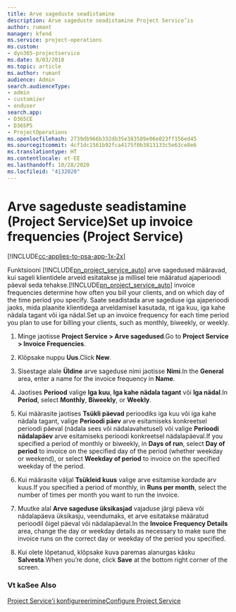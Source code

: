 ```yaml
---
title: Arve sageduste seadistamine
description: Arve sageduste seadistamine Project Service’is
author: rumant
manager: kfend
ms.service: project-operations
ms.custom:
- dyn365-projectservice
ms.date: 8/03/2018
ms.topic: article
ms.author: rumant
audience: Admin
search.audienceType:
- admin
- customizer
- enduser
search.app:
- D365CE
- D365PS
- ProjectOperations
ms.openlocfilehash: 2739db966b332db35e383589e06e023ff156ed45
ms.sourcegitcommit: 4cf1dc1561b92fca4175f0b3813133c5e63ce8e6
ms.translationtype: HT
ms.contentlocale: et-EE
ms.lasthandoff: 10/28/2020
ms.locfileid: "4132020"
---
```

# <a name="set-up-invoice-frequencies-project-service"></a><span data-ttu-id="fdfa2-103">Arve sageduste seadistamine (Project Service)</span><span class="sxs-lookup"><span data-stu-id="fdfa2-103">Set up invoice frequencies (Project Service)</span></span>

[!INCLUDE[cc-applies-to-psa-app-1x-2x](../includes/cc-applies-to-psa-app-1x-2x.md)]

<span data-ttu-id="fdfa2-104">Funktsiooni [!INCLUDE[pn_project_service_auto](../includes/pn-project-service-auto.md)] arve sagedused määravad, kui sageli klientidele arveid esitatakse ja millisel teie määratud ajaperioodi päeval seda tehakse.</span><span class="sxs-lookup"><span data-stu-id="fdfa2-104">[!INCLUDE[pn_project_service_auto](../includes/pn-project-service-auto.md)] invoice frequencies determine how often you bill your clients, and on which day of the time period you specify.</span></span> <span data-ttu-id="fdfa2-105">Saate seadistada arve sageduse iga ajaperioodi jaoks, mida plaanite klientidega arveldamisel kasutada, nt iga kuu, iga kahe nädala tagant või iga nädal.</span><span class="sxs-lookup"><span data-stu-id="fdfa2-105">Set up an invoice frequency for each time period you plan to use for billing your clients, such as monthly, biweekly, or weekly.</span></span>  
  
1.  <span data-ttu-id="fdfa2-106">Minge jaotisse **Project Service > Arve sagedused**.</span><span class="sxs-lookup"><span data-stu-id="fdfa2-106">Go to **Project Service > Invoice Frequencies**.</span></span>  
  
2.  <span data-ttu-id="fdfa2-107">Klõpsake nuppu **Uus**.</span><span class="sxs-lookup"><span data-stu-id="fdfa2-107">Click **New**.</span></span>  
  
3.  <span data-ttu-id="fdfa2-108">Sisestage alale **Üldine** arve sageduse nimi jaotisse **Nimi**.</span><span class="sxs-lookup"><span data-stu-id="fdfa2-108">In the **General** area, enter a name for the invoice frequency in **Name**.</span></span>  
  
4.  <span data-ttu-id="fdfa2-109">Jaotises **Periood** valige **Iga kuu**, **Iga kahe nädala tagant** või **Iga nädal**.</span><span class="sxs-lookup"><span data-stu-id="fdfa2-109">In **Period**, select **Monthly**, **Biweekly**, or **Weekly**.</span></span>  
  
5.  <span data-ttu-id="fdfa2-110">Kui määrasite jaotises **Tsükli päevad** perioodiks iga kuu või iga kahe nädala tagant, valige **Perioodi päev** arve esitamiseks konkreetsel perioodi päeval (nädala sees või nädalavahetusel) või valige **Perioodi nädalapäev** arve esitamiseks perioodi konkreetsel nädalapäeval.</span><span class="sxs-lookup"><span data-stu-id="fdfa2-110">If you specified a period of monthly or biweekly, in **Days of run**, select **Day of period** to invoice on the specified day of the period (whether weekday or weekend), or select **Weekday of period** to invoice on the specified weekday of the period.</span></span>  
  
6.  <span data-ttu-id="fdfa2-111">Kui määrasite väljal **Tsükleid kuus** valige arve esitamise kordade arv kuus.</span><span class="sxs-lookup"><span data-stu-id="fdfa2-111">If you specified a period of monthly, in **Runs per month**, select the number of times per month you want to run the invoice.</span></span>  
  
7.  <span data-ttu-id="fdfa2-112">Muutke alal **Arve sageduse üksikasjad** vajaduse järgi päeva või nädalapäeva üksikasju, veendumaks, et arve esitatakse määratud perioodil õigel päeval või nädalapäeval.</span><span class="sxs-lookup"><span data-stu-id="fdfa2-112">In the **Invoice Frequency Details** area, change the day or weekday details as necessary to make sure the invoice runs on the correct day or weekday of the period you specified.</span></span>  
  
8.  <span data-ttu-id="fdfa2-113">Kui olete lõpetanud, klõpsake kuva paremas alanurgas käsku **Salvesta**.</span><span class="sxs-lookup"><span data-stu-id="fdfa2-113">When you’re done, click **Save** at the bottom right corner of the screen.</span></span>  
  
### <a name="see-also"></a><span data-ttu-id="fdfa2-114">Vt ka</span><span class="sxs-lookup"><span data-stu-id="fdfa2-114">See Also</span></span>  
 [<span data-ttu-id="fdfa2-115">Project Service'i konfigureerimine</span><span class="sxs-lookup"><span data-stu-id="fdfa2-115">Configure Project Service</span></span>](../psa/configure.md)
